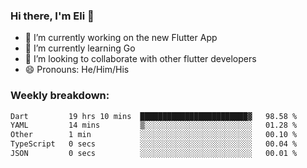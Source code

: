 ### Hi there, I'm Eli 👋
- 🔭 I’m currently working on the new Flutter App
- 🌱 I’m currently learning Go
- 🦄 I’m looking to collaborate with other flutter developers
- 😄 Pronouns: He/Him/His

### Weekly breakdown:
<!--START_SECTION:waka-->

```txt
Dart         19 hrs 10 mins  ████████████████████████▓   98.58 %
YAML         14 mins         ▒░░░░░░░░░░░░░░░░░░░░░░░░   01.28 %
Other        1 min           ░░░░░░░░░░░░░░░░░░░░░░░░░   00.10 %
TypeScript   0 secs          ░░░░░░░░░░░░░░░░░░░░░░░░░   00.04 %
JSON         0 secs          ░░░░░░░░░░░░░░░░░░░░░░░░░   00.01 %
```

<!--END_SECTION:waka-->
